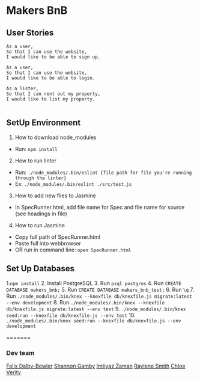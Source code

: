 # Makers BnB

## User Stories
```
As a user,
So that I can use the website,
I would like to be able to sign up.

As a user,
So that I can use the website,
I would like to be able to login.

As a lister,
So that I can rent out my property,
I would like to list my property.


```

## SetUp Environment
1. How to download node_modules
- Run: `npm install`

2. How to run linter
- Run: `./node_modules/.bin/eslint {file path for file you're running through the linter}`
- Ex: `./node_modules/.bin/eslint ./src/test.js`

3. How to add new files to Jasmine
- In SpecRunner.html, add file name for Spec and file name for source (see headings in file)

4. How to run Jasmine
- Copy full path of SpecRunner.html
- Paste full into webbrowser
- OR run in command line: `open SpecRunner.html`

## Set Up Databases
1.`npm install`
2. Install PostgreSQL
3. Run `psql postgres`
4. Run `CREATE DATABASE makers_bnb;`
5. Run `CREATE DATABASE makers_bnb_test;`
6. Run `\q`
7. Run `./node_modules/.bin/knex --knexfile db/knexfile.js migrate:latest --env development`
8. Run `./node_modules/.bin/knex --knexfile db/knexfile.js migrate:latest --env test`
9. `./node_modules/.bin/knex seed:run --knexfile db/knexfile.js --env test`
10. `./node_modules/.bin/knex seed:run --knexfile db/knexfile.js --env development`

=======
### Dev team

[Felix Dalby-Bowler](https://github.com/felixjtdb)
[Shannon Gamby](https://github.com/shannongamby)
[Imtiyaz Zaman](https://github.com/imtiyazzaman1)
[Raylene Smith](https://github.com/rsmith88)
[Chloe Verity](https://github.com/chloeverity)
